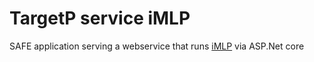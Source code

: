 # TargetP service iMLP

SAFE application serving a webservice that runs [iMLP](https://github.com/CSBiology/iMLP) via ASP.Net core
